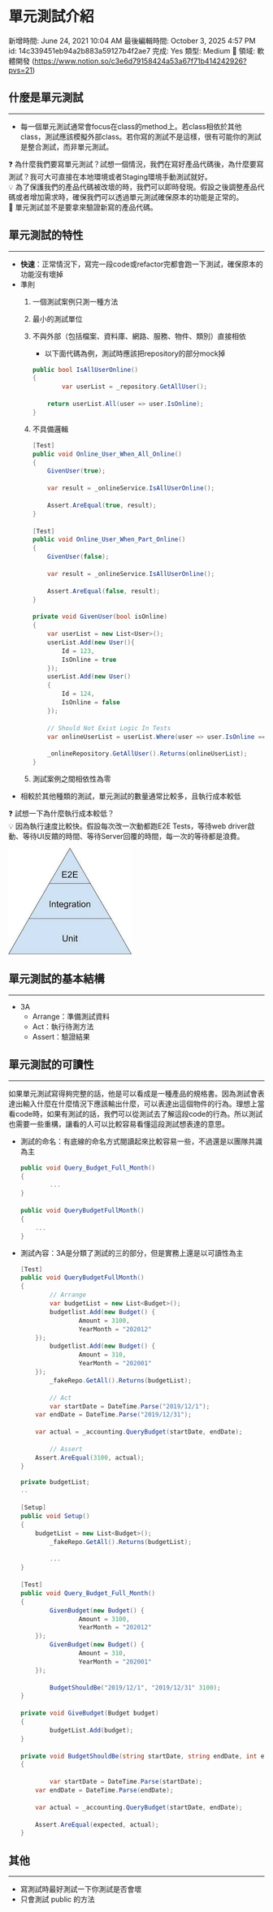# 單元測試介紹

新增時間: June 24, 2021 10:04 AM
最後編輯時間: October 3, 2025 4:57 PM
id: 14c339451eb94a2b883a59127b4f2ae7
完成: Yes
類型: Medium
🧩 領域: 軟體開發 (https://www.notion.so/c3e6d79158424a53a67f71b414242926?pvs=21)

## 什麼是單元測試

---

- 每一個單元測試通常會focus在class的method上。若class相依於其他class，測試應該模擬外部class。若你寫的測試不是這樣，很有可能你的測試是整合測試，而非單元測試。

<aside>
❓ 為什麼我們要寫單元測試？試想一個情況，我們在寫好產品代碼後，為什麼要寫測試？我可大可直接在本地環境或者Staging環境手動測試就好。

</aside>

<aside>
💡 為了保護我們的產品代碼被改壞的時，我們可以即時發現。假設之後調整產品代碼或者增加需求時，確保我們可以透過單元測試確保原本的功能是正常的。

</aside>

<aside>
🚫 單元測試並不是要拿來驗證新寫的產品代碼。

</aside>

## 單元測試的特性

---

- **快速**：正常情況下，寫完一段code或refactor完都會跑一下測試，確保原本的功能沒有壞掉
- 準則
    1. 一個測試案例只測一種方法
    2. 最小的測試單位
    3. 不與外部（包括檔案、資料庫、網路、服務、物件、類別）直接相依
        - 以下面代碼為例，測試時應該把repository的部分mock掉
        
        ```csharp
        public bool IsAllUserOnline() 
        {
        		var userList = _repository.GetAllUser();
        
            return userList.All(user => user.IsOnline);
        }
        ```
        
    4. 不具備邏輯
        
        ```csharp
        [Test]
        public void Online_User_When_All_Online() 
        {
            GivenUser(true);
        
            var result = _onlineService.IsAllUserOnline();
        
            Assert.AreEqual(true, result);
        }
        
        [Test]
        public void Online_User_When_Part_Online() 
        {
            GivenUser(false);
        
            var result = _onlineService.IsAllUserOnline();
        
            Assert.AreEqual(false, result);
        }
        
        private void GivenUser(bool isOnline)
        {
            var userList = new List<User>();
            userList.Add(new User(){
                Id = 123,
                IsOnline = true
            });
            userList.Add(new User()
            {
                Id = 124,
                IsOnline = false
            });
        
            // Should Not Exist Logic In Tests
            var onlineUserList = userList.Where(user => user.IsOnline == isOnline).ToList();
            
            _onlineRepository.GetAllUser().Returns(onlineUserList);
        }
        ```
        
    5. 測試案例之間相依性為零
- 相較於其他種類的測試，單元測試的數量通常比較多，且執行成本較低

<aside>
❓ 試想一下為什麼執行成本較低？

</aside>

<aside>
💡 因為執行速度比較快。假設每次改一次動都跑E2E Tests，等待web driver啟動、等待UI反饋的時間、等待Server回覆的時間，每一次的等待都是浪費。

</aside>

![](%E5%96%AE%E5%85%83%E6%B8%AC%E8%A9%A6%E4%BB%8B%E7%B4%B9.jpeg)

## 單元測試的基本結構

---

- 3A
    - Arrange：準備測試資料
    - Act：執行待測方法
    - Assert：驗證結果

## 單元測試的可讀性

---

如果單元測試寫得夠完整的話，他是可以看成是一種產品的規格書。因為測試會表達出輸入什麼在什麼情況下應該輸出什麼，可以表達出這個物件的行為。理想上當看code時，如果有測試的話，我們可以從測試去了解這段code的行為。所以測試也需要一些重構，讓看的人可以比較容易看懂這段測試想表達的意思。

- 測試的命名：有底線的命名方式閱讀起來比較容易一些，不過還是以團隊共識為主
    
    ```csharp
    public void Query_Budget_Full_Month()
    {
    		...
    }
    
    public void QueryBudgetFullMonth()
    {
        ...
    }
    ```
    
- 測試內容：3A是分類了測試的三的部分，但是實務上還是以可讀性為主
    
    ```csharp
    [Test]
    public void QueryBudgetFullMonth()
    {
    		// Arrange
    		var budgetList = new List<Budget>();
    		budgetlist.Add(new Budget() {
    				Amount = 3100,
    				YearMonth = "202012"
        });
    		budgetlist.Add(new Budget() {
    				Amount = 310,
    				YearMonth = "202001"
        });
    		_fakeRepo.GetAll().Returns(budgetList);
    
    		// Act
    		var startDate = DateTime.Parse("2019/12/1");
        var endDate = DateTime.Parse("2019/12/31");
    
        var actual = _accounting.QueryBudget(startDate, endDate);
    
    		// Assert
        Assert.AreEqual(3100, actual);
    }
    ```
    
    ```csharp
    private budgetList;
    ..
    
    [Setup]
    public void Setup()
    {
        budgetList = new List<Budget>();
    		_fakeRepo.GetAll().Returns(budgetList);
    
    		...
    }
    
    [Test]
    public void Query_Budget_Full_Month()
    {
    		GivenBudget(new Budget() {
    				Amount = 3100,
    				YearMonth = "202012"
        });
    		GivenBudget(new Budget() {
    				Amount = 310,
    				YearMonth = "202001"
        });
    
    		BudgetShouldBe("2019/12/1", "2019/12/31" 3100);
    }
    
    private void GiveBudget(Budget budget) 
    {
    		budgetList.Add(budget);
    }
    
    private void BudgetShouldBe(string startDate, string endDate, int expected) 
    {
    
    		var startDate = DateTime.Parse(startDate);
        var endDate = DateTime.Parse(endDate);
    
        var actual = _accounting.QueryBudget(startDate, endDate);
    		
        Assert.AreEqual(expected, actual);
    }
    ```
    

## 其他

---

- 寫測試時最好測試一下你測試是否會壞
- 只會測試 public 的方法